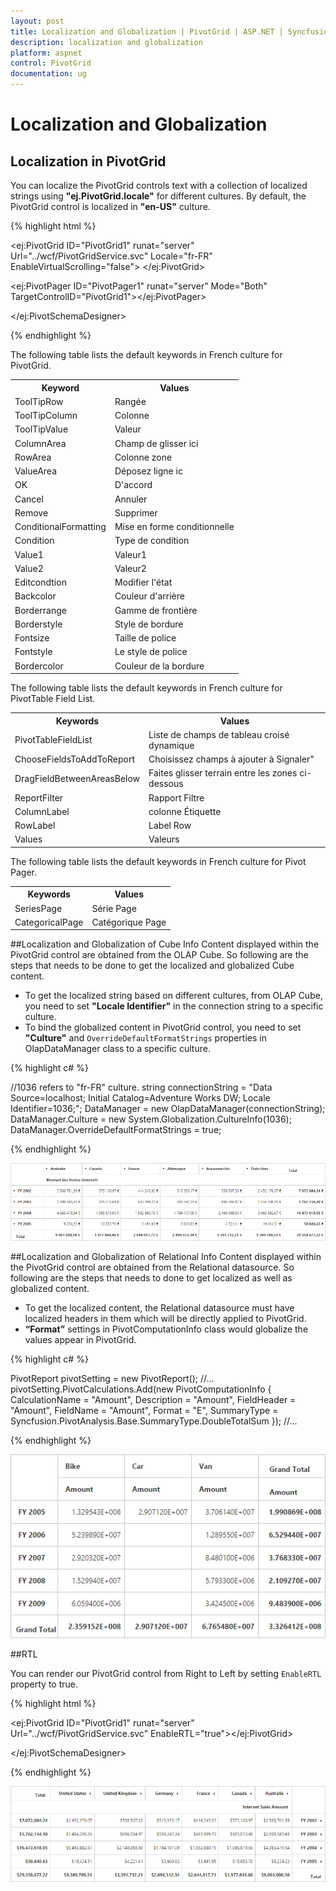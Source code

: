 ```yaml
---
layout: post
title: Localization and Globalization | PivotGrid | ASP.NET | Syncfusion
description: localization and globalization
platform: aspnet
control: PivotGrid
documentation: ug
---
```


# Localization and Globalization

## Localization in PivotGrid 

You can localize the PivotGrid controls text with a collection of localized strings using **"ej.PivotGrid.locale"** for different cultures. By default, the PivotGrid control is localized in **"en-US"** culture.

{% highlight html %}

<ej:PivotGrid ID="PivotGrid1" runat="server" Url="../wcf/PivotGridService.svc" Locale="fr-FR" EnableVirtualScrolling="false">
        <ClientSideEvents AfterServiceInvoke="OnAfterServiceInvoke" />
</ej:PivotGrid>
    
<ej:PivotPager ID="PivotPager1" runat="server" Mode="Both" TargetControlID="PivotGrid1"></ej:PivotPager> 

<script type="text/javascript">
    function OnAfterServiceInvoke(args) {
        if (args.action == "initialize")
            $(".e-pivotschemadesigner").ejPivotSchemaDesigner({
                pivotControl: this,
                layout: ej.PivotSchemaDesigner.Layouts.Excel,
                locale: "fr-FR"
            });
    }
    ej.PivotSchemaDesigner.locale["fr-FR"] = {
        PivotTableFieldList: "Liste de champs de tableau croisé dynamique",
        ChooseFieldsToAddToReport: "Choisissez champs à ajouter à Signaler:",
        DragFieldBetweenAreasBelow: "Faites glisser terrain entre les zones ci-dessous:",
        ReportFilter: "Rapport Filtre",
        ColumnLabel: "colonne Étiquette",
        RowLabel: "Label Row",
        Values: "valeurs"
    }

    ej.PivotGrid.locale["fr-FR"] = {
        ToolTipRow: "Rangée",
        ToolTipColumn: "Colonne",
        ToolTipValue: "Valeur",
        DragFieldHere: "Champ de glisser ici",
        ColumnArea: "Colonne zone",
        RowArea: "Déposez ligne ic",
        ValueArea: "Valeurs de déposer ici",
        OK: "D'accord",
        Cancel: "Annuler",
        Remove: "Supprimer",
        ConditionalFormatting: "Mise en forme conditionnelle",
        Condition: "Type de condition",
        Value1: "Valeur1",
        Value2: "Valeur2",
        Editcondtion: "Modifier l'état",
        Backcolor: "Couleur d'arrière",
        Borderrange: "Gamme de frontière",
        Borderstyle: "Style de bordure",
        Fontsize: "Taille de police",
        Fontstyle: "Le style de police",
        Bordercolor: "Couleur de la bordure"
    };
    ej.PivotPager.locale["fr-FR"] = {
        SeriesPage: "Série Page",
        CategoricalPage: "Catégorique Page"
    };
</script>

</ej:PivotSchemaDesigner>

{% endhighlight %}

The following table lists the default keywords in French culture for PivotGrid.
<table>
<tr>
<th>
Keyword
</th>
<th>
Values
</th>
</tr>
<tr>
<td>
ToolTipRow
</td>
<td>
Rangée
</td>
</tr>
<tr>
<td>
ToolTipColumn
</td>
<td>
Colonne
</td>
</tr>
<tr>
<td>
ToolTipValue
</td>
<td>
Valeur
</td>
</tr>
<tr>
<td>
ColumnArea
</td>
<td>
Champ de glisser ici
</td>
</tr>
<tr>
<td>
RowArea
</td>
<td>
Colonne zone
</td>
</tr>
<tr>
<td>
ValueArea
</td>
<td>
Déposez ligne ic
</td>
</tr>
<tr>
<td>
OK
</td>
<td>
D'accord
</td>
</tr>
<tr>
<td>
Cancel
</td>
<td>
Annuler
</td>
</tr>
<tr>
<td>
Remove
</td>
<td>
Supprimer
</td>
</tr>
<tr>
<td>
ConditionalFormatting
</td>
<td>
Mise en forme conditionnelle
</td>
</tr>
<tr>
<td>
Condition
</td>
<td>
Type de condition
</td>
</tr>
<tr>
<td>
Value1
</td>
<td>
Valeur1
</td>
</tr>
<tr>
<td>
Value2
</td>
<td>
Valeur2
</td>
</tr>
<tr>
<td>
Editcondtion
</td>
<td>
Modifier l'état
</td>
</tr>
<tr>
<td>
Backcolor
</td>
<td>
Couleur d'arrière
</td>
</tr>
<tr>
<td>
Borderrange
</td>
<td>
Gamme de frontière
</td>
</tr>
<tr>
<td>
Borderstyle
</td>
<td>
Style de bordure
</td>
</tr>
<tr>
<td>
Fontsize
</td>
<td>
Taille de police
</td>
</tr>
<tr>
<td>
Fontstyle
</td>
<td>
Le style de police
</td>
</tr>
<tr>
<td>
Bordercolor
</td>
<td>
Couleur de la bordure
</td>
</tr>
</table>

The following table lists the default keywords in French culture for PivotTable Field List.

<table>
<tr>
<th>
Keywords</th>
<th>Values</th>
</tr>
<tr>
<td>
PivotTableFieldList</td>
<td>Liste de champs de tableau croisé dynamique</td>
</tr>
<tr>
<td>ChooseFieldsToAddToReport</td>
<td>Choisissez champs à ajouter à Signaler"</td>
</tr>
<tr>
<td>DragFieldBetweenAreasBelow</td>
<td>Faites glisser terrain entre les zones ci-dessous</td>
</tr>
<tr>
<td>ReportFilter</td>
<td>Rapport Filtre</td>
</tr>
<tr>
<td>ColumnLabel</td>
<td>colonne Étiquette</td>
</tr>
<tr>
<td>RowLabel</td>
<td>Label Row</td>
</tr>
<tr>
<td>Values</td>
<td>Valeurs</td>
</tr>
</table>

The following table lists the default keywords in French culture for Pivot Pager.

<table>
<tr>
<th>Keywords</th>
<th>Values</th>
</tr>
<tr>
<td>SeriesPage</td>
<td>Série Page</td>
</tr>
<tr>
<td>CategoricalPage</td>
<td>Catégorique Page</td>
</tr>
</table>

##Localization and Globalization of Cube Info
Content displayed within the PivotGrid control are obtained from the OLAP Cube. So following are the steps that needs to be done to get the localized and globalized Cube content.
 
* To get the localized string based on different cultures, from OLAP Cube, you need to set **"Locale Identifier"** in the connection string to a specific culture.
* To bind the globalized content in PivotGrid control, you need to set **"Culture"** and `OverrideDefaultFormatStrings` properties in OlapDataManager class to a specific culture. 

{% highlight c# %}

//1036 refers to "fr-FR" culture.
string connectionString = "Data Source=localhost; Initial Catalog=Adventure Works DW; Locale Identifier=1036;";
DataManager = new OlapDataManager(connectionString);
DataManager.Culture = new System.Globalization.CultureInfo(1036);
DataManager.OverrideDefaultFormatStrings = true;

{% endhighlight %}


![](Localization_images/localization.png)

##Localization and Globalization of Relational Info
Content displayed within the PivotGrid control are obtained from the Relational datasource. So following are the steps that needs to done to get localized as well as globalized content.
 
* To get the localized content, the Relational datasource must have localized headers in them which will be directly applied to PivotGrid.  
* **“Format”** settings in PivotComputationInfo class would globalize the values appear in PivotGrid.

{% highlight c# %}

PivotReport pivotSetting = new PivotReport();
//...
pivotSetting.PivotCalculations.Add(new PivotComputationInfo {
    CalculationName = "Amount", Description = "Amount", FieldHeader = "Amount", FieldName = "Amount", Format = "E", SummaryType = Syncfusion.PivotAnalysis.Base.SummaryType.DoubleTotalSum
});
//...

{% endhighlight %}

![](Localization_images/relationallocalization.png)

##RTL

You can render our PivotGrid control from Right to Left by setting `EnableRTL` property to true.

{% highlight html %}

<ej:PivotGrid ID="PivotGrid1" runat="server" Url="../wcf/PivotGridService.svc" EnableRTL="true"></ej:PivotGrid>

</ej:PivotSchemaDesigner>

{% endhighlight %}

![](Localization_images/rtl.png) 

